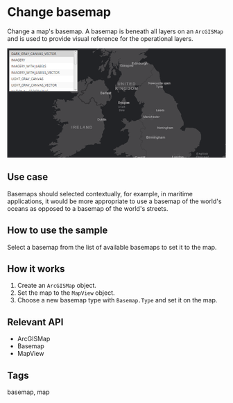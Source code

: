 # Change basemap

Change a map's basemap. A basemap is beneath all layers on an `ArcGISMap` and is used to provide visual reference for the operational layers.

![Image of change basemap](ChangeBasemap.png)

## Use case

Basemaps should selected contextually, for example, in maritime applications, it would be more appropriate to use a basemap of the world's oceans as opposed to a basemap of the world's streets.

## How to use the sample

Select a basemap from the list of available basemaps to set it to the map.

## How it works

1. Create an `ArcGISMap` object.
2. Set the map to the `MapView` object.
3. Choose a new basemap type with `Basemap.Type` and set it on the map.

## Relevant API
* ArcGISMap
* Basemap
* MapView

## Tags

basemap, map
